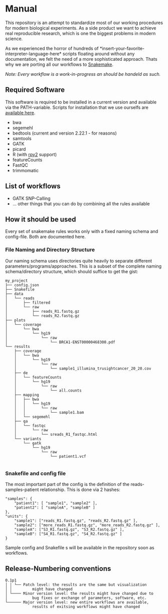 # Manual

This repository is an attempt to standardize most of our working
procedures for modern biological experiments. As a side product we
want to achieve real reproducible research, which is one the biggest
problems in modern science.

As we experienced the horror of hundreds of
\*insert-your-favorite-interpreter-language-here\* scripts floating
around without any documentation, we felt the need of a more
sophisticated approach. Thats why we are porting all our workflows to 
[Snakemake](https://bitbucket.org/johanneskoester/snakemake/wiki/Home).

*Note: Every workflow is a work-in-progress an should be handeld as such.*

## Required Software

This software is required to be installed in a current version and available via the PATH-variable. Scripts for installation that we use ourselfs are [available here](https://github.com/GrosseLab/InstallProcedures).
* bwa
* segemehl
* bedtools (current and version 2.22.1 - for reasons)
* samtools
* GATK
* picard
* R (with [rpy2](https://pypi.python.org/pypi/rpy2) support)
* featureCounts
* FastQC
* trimmomatic

## List of workflows

* GATK SNP-Calling
* ... other things that you can do by combining all the rules available

## How it should be used

Every set of snakemake rules works only with a fixed naming schema and config-file. Both are documented here.

### File Naming and Directory Structure

Our naming schema uses directories quite heavily to separate different parameters/programs/approaches. This is a subset of the complete naming schema/directory structure, which should suffice to get the gist:

    my_project
    ├── config.json
    ├── Snakefile
    ├── data
    │   └── reads
    │       ├── filtered
    │       └── raw
    │           ├── reads_R1.fastq.gz
    │           └── reads_R2.fastq.gz
    ├── plots
    │   └── coverage
    │       └── bwa
    │           └── hg19
    │               └── raw
    │                   └── BRCA1-ENST00000468300.pdf
    └── results
        ├── coverage
        │   └── bwa
        │       └── hg19
        │           └── raw
        │               └── sample1_illumina_trusightcancer_20_20.cov
        ├── de
        │   └── featureCounts
        │       └── hg19
        │           └── raw
        │               └── all.counts
        ├── mapping
        │   ├── bwa
        │   │   └── hg19
        │   │       └── raw
        │   │           └── sample1.bam
        │   └── segemehl        
        ├── qa
        │   └── fastqc
        │       └── raw
        │           └── sreads_R1_fastqc.html
        └── variants
            └── gatk
                └── hg19
                    └── raw
                        └── patient1.vcf
                        
### Snakefile and config file

The most important part of the config is the definition of the reads-samples-patient relationship. This is done via 2 hashes:

    "samples": {
        "patient1": [ "sample1", "sample2" ],
        "patient2": [ "sampleA", "sampleB" ]
    },
    "units": {
        "sample1": ["reads_R1.fastq.gz", "reads_R2.fastq.gz" ],
        "sample2": ["more_reads_R1.fastq.gz", "more_reads_R2.fastq.gz" ],
        "sampleA": ["S3_R1.fastq.gz", "S3_R2.fastq.gz" ],
        "sampleB": ["S4_R1.fastq.gz", "S4_R2.fastq.gz" ]
    }
    
Sample config and Snakefile s will be available in the repository soon as workflows.

## Release-Numbering conventions

    0.1p1
    │ │ └── Patch level: the results are the same but visualization 
    │ │ 		might have changed
    │ └──── Minor version level: the results might have changed due to 
    │			bug fixes or exchange of parameters, software, etc.
    └────── Major version level: new entire workflows are available, 
    			results of exitsing workflows might have changed
